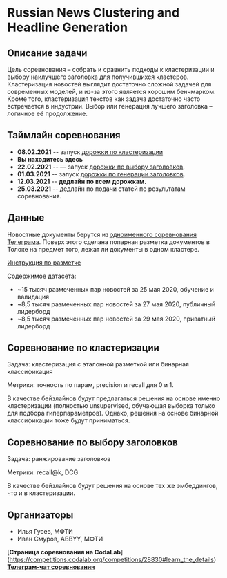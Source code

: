 # Russian News Сlustering and Headline Generation

## Описание задачи
Цель соревнования – собрать и сравнить подходы к кластеризации и выбору наилучшего заголовка для получившихся кластеров. Кластеризация новостей выглядит достаточно сложной задачей для современных моделей, и из-за этого является хорошим бенчмарком. Кроме того, кластеризация текстов как задача достаточно часто встречается в индустрии. Выбор или генерация лучшего заголовка – логичное её продолжение.

## Таймлайн соревнования
* **08.02.2021** -- запуск [дорожки по кластеризации](https://competitions.codalab.org/competitions/28830#phases)
* **Вы находитесь здесь**
* **22.02.2021** -- — запуск [дорожки по выбору заголовков](https://competitions.codalab.org/competitions/28830#phases).
* **01.03.2021**  -- запуск [дорожки по генерации заголовков](https://competitions.codalab.org/competitions/28830#phases).
* **12.03.2021** -- **дедлайн по всем дорожкам.**
* **25.03.2021** -- дедлайн по подачи статей по результатам соревнования.

## Данные

Новостные документы берутся из [одноименного соревнования Телеграма](https://contest.com/docs/data_clustering2/ru). Поверх этого сделана попарная разметка документов в Толоке на предмет того, лежат ли документы в одном кластере.

[Инструкция по разметке](https://ilyagusev.github.io/purano/clustering_instruction.html)

Содержимое датасета: 
* ~15 тысяч размеченных пар новостей за 25 мая 2020, обучение и валидация
* ~8,5 тысяч размеченных пар новостей за 27 мая 2020, публичный лидерборд
* ~8,5 тысяч размеченных пар новостей за 29 мая 2020, приватный лидерборд

## Соревнование по кластеризации

Задача: кластеризация с эталонной разметкой или бинарная классификация

Метрики: точность по парам, precision и recall для 0 и 1.

В качестве бейзлайнов будут предлагаться решения на основе именно кластеризации (полностью unsupervised, обучающая выборка только для подбора гиперпараметров). Однако, решения на основе бинарной классификации тоже будут приниматься.

## Соревнование по выбору заголовков 

Задача: ранжирование заголовков

Метрики: recall@k, DCG

В качестве бейзлайнов будут решения на основе тех же эмбеддингов, что и в кластеризации.

## Организаторы
* Илья Гусев, МФТИ
* Иван Смуров, ABBYY, МФТИ

[**Страница соревнования на CodaLab**] (https://competitions.codalab.org/competitions/28830#learn_the_details)
[**Телеграм-чат соревнования**](https://t.me/dialogue_clustering)




